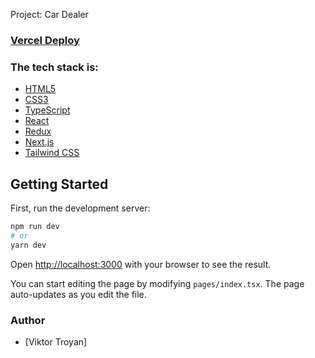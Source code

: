 Project: Car Dealer

### [Vercel Deploy]()

### The tech stack is:

- [HTML5](https://developer.mozilla.org/en-US/docs/Web/HTML)
- [CSS3](https://developer.mozilla.org/en-US/docs/Web/CSS)
- [TypeScript](https://developer.mozilla.org/en-US/docs/Glossary/TypeScript)
- [React](https://legacy.reactjs.org/)
- [Redux](https://redux.js.org/)
- [Next.js](https://nextjs.org/docs)
- [Tailwind CSS](https://tailwindcss.com/docs/installation/using-vite)

## Getting Started

First, run the development server:

```bash
npm run dev
# or
yarn dev
```

Open [http://localhost:3000](http://localhost:3000) with your browser to see the result.

You can start editing the page by modifying `pages/index.tsx`. The page auto-updates as you edit the file.

### Author

- [Viktor Troyan]